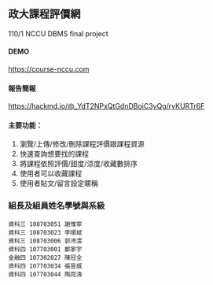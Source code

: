 ## 政大課程評價網
110/1 NCCU DBMS final project
#### DEMO
https://course-nccu.com

#### 報告簡報
https://hackmd.io/@_YdT2NPxQtGdnDBoiC3yQg/ryKURTr6F

#### 主要功能：

1. 瀏覽/上傳/修改/刪除課程評價跟課程資源
2. 快速查詢想要找的課程
3. 將課程依照評價/甜度/涼度/收藏數排序
4. 使用者可以收藏課程
5. 使用者貼文/留言設定暱稱

### 組長及組員姓名學號與系級

    資科三 108703051 謝惟寧 
    資科三 108703023 李順斌
    資科三 108703006 郭沛澐
    資科四 107703001 鄭家宇 
    金融四 107302027 陳冠全 
    資科四 107703034 張昱威 
    資科四 107703044 陶亮清
